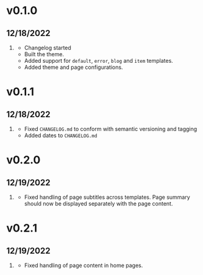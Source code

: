 # v0.1.0
## 12/18/2022

1. [](#new)
	* Changelog started
	* Built the theme.
	* Added support for `default`, `error`, `blog` and `item` templates.
	* Added theme and page configurations.
	
# v0.1.1
## 12/18/2022

1. [](#improved)
	* Fixed `CHANGELOG.md` to conform with semantic versioning and tagging
	* Added dates to `CHANGELOG.md`


# v0.2.0
## 12/19/2022

1. [](#bugfix)
	* Fixed handling of page subtitles across templates. Page summary should now be displayed separately with the page content.
	
# v0.2.1
## 12/19/2022

1. [](#bugfix)
	* Fixed handling of page content in home pages.